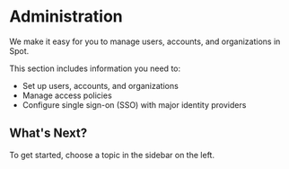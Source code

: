 # Administration

We make it easy for you to manage users, accounts, and organizations in Spot.

This section includes information you need to:

- Set up users, accounts, and organizations
- Manage access policies
- Configure single sign-on (SSO) with major identity providers

## What's Next?

To get started, choose a topic in the sidebar on the left.
